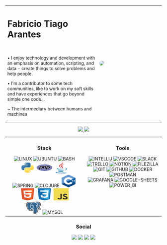 <div align="center">

  <table>
    <tr>
      <td valign="top" width="50%">
        <h1>Fabricio Tiago Arantes</h1><br>
        <p>
          • I enjoy technology and development with an emphasis on automation, scripting, and data - create things to solve problems and help people. 
        </p> 
        <p> 
          • I'm a contributor to some tech communities, like to work on my soft skills and have experiences that go beyond simple one code... 
        </p> 
        <p> ~ The intermediary between humans and machines</p>
      </td>
      <td width="35%">
        <img src="https://media0.giphy.com/media/v1.Y2lkPTc5MGI3NjExandrc2k0ZXlwNXlhazV5czNxZjFhaGliczZmdnZwa2x2bnVmbXpuNiZlcD12MV9pbnRlcm5hbF9naWZfYnlfaWQmY3Q9Zw/1vLHnnIiwUN7a/giphy.gif" width="100%" style="border-radius: 12px;"/>
      </td>
    </tr>
  </table>

  <a href="https://github.com/Ujs74wiop6">
    <img height="240em" src="https://github-readme-stats.vercel.app/api?username=Ujs74wiop6&show_icons=true&theme=dark&include_all_commits=true&count_private=true"/>
    <img height="240em" src="https://github-readme-stats.vercel.app/api/top-langs/?username=Ujs74wiop6&layout=compact&langs_count=7&theme=dark"/>
  </a>

 <table width="100%">
  <tr>
    <td valign="top" width="50%">
      <div align="center">
        <h3>Stack</h3>
        <img alt="LINUX" height="40" width="50" src="https://cdn.jsdelivr.net/gh/devicons/devicon/icons/linux/linux-original.svg"/>
        <img alt="UBUNTU" height="50" width="50" src="https://upload.wikimedia.org/wikipedia/commons/9/9e/UbuntuCoF.svg" />
        <img alt="BASH" height="40" width="50" src="https://cdn.jsdelivr.net/gh/devicons/devicon/icons/bash/bash-original.svg" />
        <img alt="Python" height="40" width="50" src="https://raw.githubusercontent.com/devicons/devicon/master/icons/python/python-original.svg">
        <img alt="PHP" height="40" width="50" src="https://raw.githubusercontent.com/devicons/devicon/master/icons/php/php-original.svg">
        <img alt="JAVA" height="40" width="50" src="https://raw.githubusercontent.com/devicons/devicon/master/icons/java/java-original.svg">
        <br>
        <img alt="SPRING" height="40" width="50" src="https://cdn.jsdelivr.net/gh/devicons/devicon@latest/icons/spring/spring-original.svg" />
        <img alt="CLOJURE" height="40" width="50" src="https://cdn.jsdelivr.net/gh/devicons/devicon/icons/clojure/clojure-original.svg" />
        <img alt="C++" height="40" width="50" src="https://raw.githubusercontent.com/devicons/devicon/master/icons/cplusplus/cplusplus-original.svg">
        <img alt="HTML" height="40" width="50" src="https://raw.githubusercontent.com/devicons/devicon/master/icons/html5/html5-original.svg">
        <img alt="CSS" height="40" width="50" src="https://raw.githubusercontent.com/devicons/devicon/master/icons/css3/css3-original.svg">
        <img alt="Javascript" height="40" width="50" src="https://raw.githubusercontent.com/devicons/devicon/master/icons/javascript/javascript-original.svg">
        <br>
        <img alt="POSTGRESQL" height="40" width="50" src="https://github.com/devicons/devicon/blob/master/icons/postgresql/postgresql-original.svg">
        <img alt="MYSQL" height="40" width="50" src="https://cdn.jsdelivr.net/gh/devicons/devicon/icons/mysql/mysql-original.svg"/>
        <br>
      </div>
    </td>
    <td valign="top" width="50%">
      <div align="center">
        <h3>Tools</h3>
        <img alt="INTELLIJ" height="40" width="50" src="https://cdn.jsdelivr.net/gh/devicons/devicon@latest/icons/intellij/intellij-original.svg"/>
        <img alt="VSCODE" height="40" width="50" src="https://cdn.jsdelivr.net/gh/devicons/devicon/icons/vscode/vscode-original.svg"/>
        <img alt="SLACK" height="40" width="50" src="https://cdn.jsdelivr.net/gh/devicons/devicon/icons/slack/slack-original.svg"/>
        <img alt="TRELLO" height="40" width="50" src="https://cdn.jsdelivr.net/gh/devicons/devicon/icons/trello/trello-plain.svg"/>
        <img alt="NOTION" height="40" width="50" src="https://upload.wikimedia.org/wikipedia/commons/e/e9/Notion-logo.svg"/>
        <img alt="FILEZILLA" height="40" width="50" src="https://cdn.jsdelivr.net/gh/devicons/devicon@latest/icons/filezilla/filezilla-original.svg"/>
        <br>
        <img alt="GIT" height="40" width="50" src="https://cdn.jsdelivr.net/gh/devicons/devicon/icons/git/git-original.svg"/>
        <img alt="GITHUB" height="40" width="50" src="https://www.svgrepo.com/download/312259/github.svg"/>
        <img alt="DOCKER" height="50" width="60" src="https://cdn.jsdelivr.net/gh/devicons/devicon/icons/docker/docker-original.svg"/>
        <img alt="POSTMAN" height="50" width="60" src="https://cdn.jsdelivr.net/gh/devicons/devicon@latest/icons/postman/postman-original.svg" />
        <br>
        <img alt="GRAFANA" height="50" width="60" src="https://cdn.jsdelivr.net/gh/devicons/devicon@latest/icons/grafana/grafana-original.svg" />
        <img alt="GOOGLE-SHEETS" height="50" width="60" src="https://upload.wikimedia.org/wikipedia/commons/a/ae/Google_Sheets_2020_Logo.svg" />
        <img alt="POWER_BI" height="50" width="60" src="https://github.com/marclelijveld/Power-BI-Icons/blob/main/SVG/Power-BI.svg" />
        <br>
      </div>
    </td>
  </tr>
</table>
  <div>
    <h3>Social</h3>
    <a href="https://www.instagram.com/fabricio_t.arantes/?" target="_blank"><img src="https://img.shields.io/badge/-Instagram-%23E4405F?style=for-the-badge&logo=instagram&logoColor=white"></a>
    <a href="https://www.linkedin.com/in/fabr%C3%ADcio-tiago-arantes-1697b1203/" target="_blank"><img src="https://img.shields.io/badge/-LinkedIn-%230077B5?style=for-the-badge&logo=linkedin&logoColor=white"></a> 
    <a href="https://twitter.com/ujs74wiop6" target="_blank"><img src="https://img.shields.io/badge/X-%23000000.svg?style=for-the-badge&logo=X&logoColor=white"></a>
    <a href="https://dev.to/ujs74wiop6" target="_blank"><img src="https://img.shields.io/badge/dev.to-0A0A0A?style=for-the-badge&logo=dev.to&logoColor=white"></a>
  </div>

</div>
